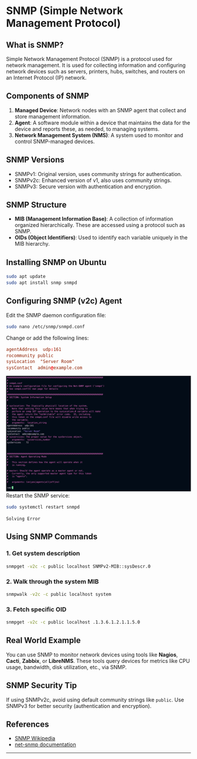 # SNMP (Simple Network Management Protocol)

## What is SNMP?

Simple Network Management Protocol (SNMP) is a protocol used for network management. It is used for collecting information and configuring network devices such as servers, printers, hubs, switches, and routers on an Internet Protocol (IP) network.

## Components of SNMP

1. **Managed Device**: Network nodes with an SNMP agent that collect and store management information.
2. **Agent**: A software module within a device that maintains the data for the device and reports these, as needed, to managing systems.
3. **Network Management System (NMS)**: A system used to monitor and control SNMP-managed devices.

## SNMP Versions

- SNMPv1: Original version, uses community strings for authentication.
- SNMPv2c: Enhanced version of v1, also uses community strings.
- SNMPv3: Secure version with authentication and encryption.

## SNMP Structure

- **MIB (Management Information Base)**: A collection of information organized hierarchically. These are accessed using a protocol such as SNMP.
- **OIDs (Object Identifiers)**: Used to identify each variable uniquely in the MIB hierarchy.

## Installing SNMP on Ubuntu

```bash
sudo apt update
sudo apt install snmp snmpd
```

## Configuring SNMP (v2c) Agent

Edit the SNMP daemon configuration file:

```bash
sudo nano /etc/snmp/snmpd.conf
```

Change or add the following lines:

```conf
agentAddress  udp:161
rocommunity public
sysLocation  "Server Room"
sysContact  admin@example.com
```

![Edit the SNMP daemon configuration file](./img/configuring-SNMP-v2c-agent.png)
Restart the SNMP service:

```bash
sudo systemctl restart snmpd
```

`Solving Error`

## Using SNMP Commands

### 1. Get system description

```bash
snmpget -v2c -c public localhost SNMPv2-MIB::sysDescr.0
```

### 2. Walk through the system MIB

```bash
snmpwalk -v2c -c public localhost system
```

### 3. Fetch specific OID

```bash
snmpget -v2c -c public localhost .1.3.6.1.2.1.1.5.0
```

## Real World Example

You can use SNMP to monitor network devices using tools like **Nagios**, **Cacti**, **Zabbix**, or **LibreNMS**. These tools query devices for metrics like CPU usage, bandwidth, disk utilization, etc., via SNMP.

## SNMP Security Tip

If using SNMPv2c, avoid using default community strings like `public`. Use SNMPv3 for better security (authentication and encryption).

## References

- [SNMP Wikipedia](https://en.wikipedia.org/wiki/Simple_Network_Management_Protocol)
- [net-snmp documentation](http://www.net-snmp.org/docs/)

---
